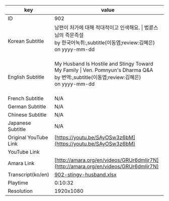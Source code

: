 |  key  |  value  |
|-------|---------|
| ID            | 902 |
| Korean Subtitle | 남편이 처가에 대해 적대적이고 인색해요. \| 법륜스님의 즉문즉설<br>by 한국어녹취:,subtitle(이동엽;review:김혜은)<br>on yyyy-mm-dd<br><br>|
| English Subtitle | My Husband Is Hostile and Stingy Toward My Family \| Ven. Pomnyun's Dharma Q&A<br>by 번역:,subtitle(이동엽;review:김혜은)<br>on yyyy-mm-dd<br><br>|
| French Subtitle | N/A |
| German Subtitle | N/A |
| Chinese Subtitle | N/A |
| Japanese Subtitle | N/A |
| Original YouTube Link  | [https://youtu.be/SAyOSw3z6bM](https://youtu.be/SAyOSw3z6bM) |
| YouTube Link  |  |
| Amara Link    | [http://amara.org/en/videos/GRUr6dmIjr7N](http://amara.org/en/videos/GRUr6dmIjr7N) |
| Transcript(ko/en) | [902-stingy-husband.xlsx](https://github.com/jungtosociety/dharma-qna/raw/master/sub/902/902-stingy-husband.xlsx) |
| Playtime | 0:10:32 |
| Resolution | 1920x1080|
